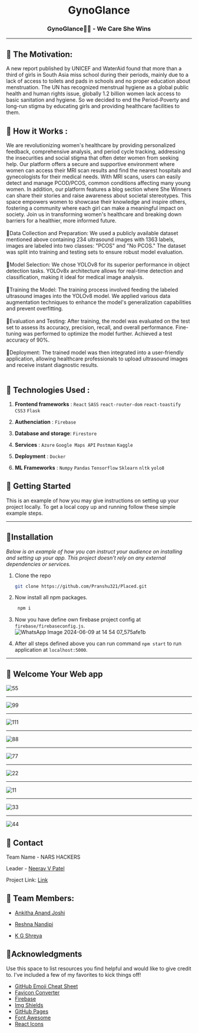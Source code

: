 
<h1 align="center">GynoGlance</b></h1>
<div align="center">
  <h3 align="center">GynoGlance🙍‍♀️ - We Care She Wins</h3>
</div>

---
## 💫 The Motivation:
A new report published by UNICEF and WaterAid found that more than a third of girls in South Asia miss school during their periods, mainly due to a lack of access to toilets and pads in schools and no proper education about menstruation. The UN has recognized menstrual hygiene as a global public health and human rights issue, globally 1.2 billion women lack access to basic sanitation and hygiene. So we decided to end the Period-Poverty and long-run stigma by educating girls and providing healthcare facilities to them.

## 💫 How it Works :
We are revolutionizing women's healthcare by providing personalized feedback, comprehensive analysis, and period cycle tracking, addressing the insecurities and social stigma that often deter women from seeking help. Our platform offers a secure and supportive environment where women can access their MRI scan results and find the nearest hospitals and gynecologists for their medical needs. With MRI scans, users can easily detect and manage PCOD/PCOS, common conditions affecting many young women.
In addition, our platform features a blog section where She Winners can share their stories and raise awareness about societal stereotypes. This space empowers women to showcase their knowledge and inspire others, fostering a community where each girl can make a meaningful impact on society. Join us in transforming women's healthcare and breaking down barriers for a healthier, more informed future.<br><br>
🌟Data Collection and Preparation: We used a publicly available dataset mentioned above containing 234 ultrasound images with 1363 labels, images are labeled into two classes: "PCOS" and "No PCOS." The dataset was split into training and testing sets to ensure robust model evaluation.<br><br>
🌟Model Selection: We chose YOLOv8 for its superior performance in object detection tasks. YOLOv8x architecture allows for real-time detection and classification, making it ideal for medical image analysis.<br><br>
🌟Training the Model: The training process involved feeding the labeled ultrasound images into the YOLOv8 model. We applied various data augmentation techniques to enhance the model's generalization capabilities and prevent overfitting.<br><br>
🌟Evaluation and Testing: After training, the model was evaluated on the test set to assess its accuracy, precision, recall, and overall performance. Fine-tuning was performed to optimize the model further. Achieved a test accuracy of 90%.<br><br>
🌟Deployment: The trained model was then integrated into a user-friendly application, allowing healthcare professionals to upload ultrasound images and receive instant diagnostic results.<br><br>

## 💫 Technologies Used :

1. **Frontend frameworks** : `React` `SASS` `react-router-dom` `react-toastify` `CSS3`  `Flask`

2. **Authenciation**       : `Firebase`

3. **Database and storage**: `Firestore` 

4. **Services**            : `Azure` `Google Maps API` `Postman` `Kaggle`  

5. **Deployment**          : `Docker` 

6. **ML Frameworks**       : `Numpy` `Pandas` `Tensorflow` `Sklearn` `nltk` `yolo8`


## 💫 Getting Started

This is an example of how you may give instructions on setting up your project locally.
To get a local copy up and running follow these simple example steps.

---

## 💫Installation

_Below is an example of how you can instruct your audience on installing and setting up your app. This project doesn't rely on any external dependencies or services._

1. Clone the repo
   ```sh
   git clone https://github.com/Pranshu321/Placed.git
   ```
2. Now install all npm packages.
   ```sh
    npm i 
   ```
   
3. Now you have define own firebase project config at `firebase/firebaseconfig.js`.
![WhatsApp Image 2024-06-09 at 14 54 07_575afe1b](https://github.com/neeravpatel10/GynoGlance/assets/118677906/9210a3a2-6035-4522-847d-914d91c66d78)


4. After all steps defined above you can run command `npm start` to run application at `localhost:5000`.

---

## 💫 Welcome Your Web app

![55](https://github.com/neeravpatel10/GynoGlance/assets/118677906/270fd6d0-31c8-4bad-8cc1-15af63c3aac1)

---
![99](https://github.com/neeravpatel10/GynoGlance/assets/118677906/fdc5f3c3-eddf-4611-9517-795f65f37119)

---
![111](https://github.com/neeravpatel10/GynoGlance/assets/118677906/0d413fa7-b92f-4a81-b2fb-aa2f64b9ce35)

---
![88](https://github.com/neeravpatel10/GynoGlance/assets/118677906/f4f5fb6f-b7a2-48d8-aed7-53c319e74da2)

---
![77](https://github.com/neeravpatel10/GynoGlance/assets/118677906/745c6406-a657-4426-875f-16648cd452ec)

---
![22](https://github.com/neeravpatel10/GynoGlance/assets/118677906/ddc88a2e-f5f5-4d73-accb-36f5c48a4c3e)

---
![11](https://github.com/neeravpatel10/GynoGlance/assets/118677906/ba0b5202-65d8-4eae-bc1e-21da09ffbbfc)

---
![33](https://github.com/neeravpatel10/GynoGlance/assets/118677906/b734409f-8cb1-40e6-890b-6b0efbd4c01a)

---
![44](https://github.com/neeravpatel10/GynoGlance/assets/118677906/acc2d479-6cda-4d5d-9f46-6d11a75737d4)

## 💫 Contact

Team Name - NARS HACKERS

Leader - [Neerav V Patel](patelneerav07@gmail.com)

Project Link: [Link](https://github.com/neeravpatel10/GynoGlance)


## 💫 Team Members: 

- [Ankitha Anand Joshi](joshiankitha94@gmail.com)
  
- [Reshna Nandipi](nandipireshna010@gmail.com)
  
- [K G Shreya](kgshreya2003@gmail.com)

## 💫Acknowledgments

Use this space to list resources you find helpful and would like to give credit to. I've included a few of my favorites to kick things off!

* [GitHub Emoji Cheat Sheet](https://www.webpagefx.com/tools/emoji-cheat-sheet)
* [Favicon Converter](https://favicon.io/favicon-converter/)
* [Firebase](https://firebase.google.com/)
* [Img Shields](https://shields.io)
* [GitHub Pages](https://pages.github.com)
* [Font Awesome](https://fontawesome.com)
* [React Icons](https://react-icons.github.io/react-icons/search)

